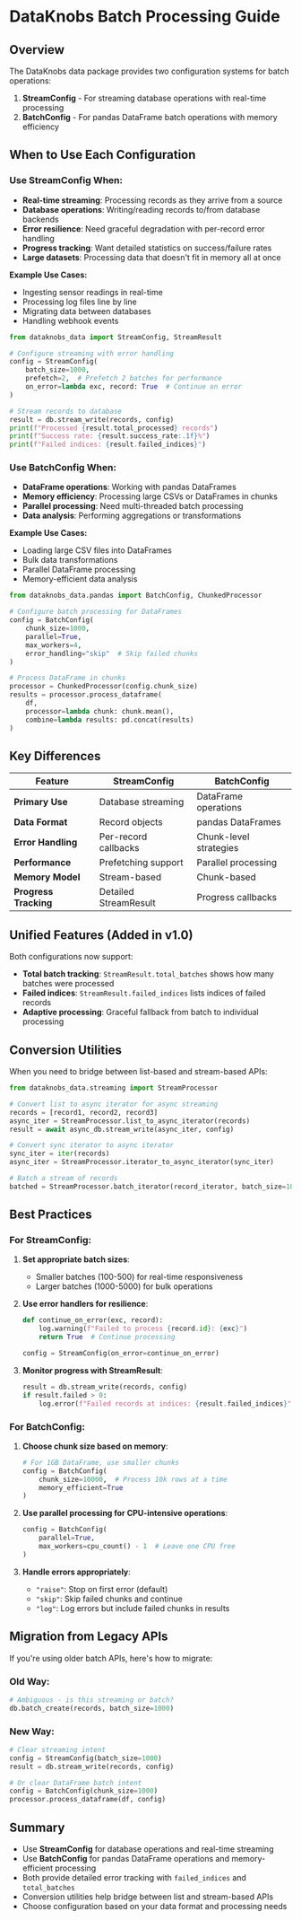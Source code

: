 # DataKnobs Batch Processing Guide

## Overview

The DataKnobs data package provides two configuration systems for batch operations:

1. **StreamConfig** - For streaming database operations with real-time processing
2. **BatchConfig** - For pandas DataFrame batch operations with memory efficiency

## When to Use Each Configuration

### Use StreamConfig When:

- **Real-time streaming**: Processing records as they arrive from a source
- **Database operations**: Writing/reading records to/from database backends
- **Error resilience**: Need graceful degradation with per-record error handling
- **Progress tracking**: Want detailed statistics on success/failure rates
- **Large datasets**: Processing data that doesn't fit in memory all at once

**Example Use Cases:**
- Ingesting sensor readings in real-time
- Processing log files line by line
- Migrating data between databases
- Handling webhook events

```python
from dataknobs_data import StreamConfig, StreamResult

# Configure streaming with error handling
config = StreamConfig(
    batch_size=1000,
    prefetch=2,  # Prefetch 2 batches for performance
    on_error=lambda exc, record: True  # Continue on error
)

# Stream records to database
result = db.stream_write(records, config)
print(f"Processed {result.total_processed} records")
print(f"Success rate: {result.success_rate:.1f}%")
print(f"Failed indices: {result.failed_indices}")
```

### Use BatchConfig When:

- **DataFrame operations**: Working with pandas DataFrames
- **Memory efficiency**: Processing large CSVs or DataFrames in chunks
- **Parallel processing**: Need multi-threaded batch processing
- **Data analysis**: Performing aggregations or transformations

**Example Use Cases:**
- Loading large CSV files into DataFrames
- Bulk data transformations
- Parallel DataFrame processing
- Memory-efficient data analysis

```python
from dataknobs_data.pandas import BatchConfig, ChunkedProcessor

# Configure batch processing for DataFrames
config = BatchConfig(
    chunk_size=1000,
    parallel=True,
    max_workers=4,
    error_handling="skip"  # Skip failed chunks
)

# Process DataFrame in chunks
processor = ChunkedProcessor(config.chunk_size)
results = processor.process_dataframe(
    df,
    processor=lambda chunk: chunk.mean(),
    combine=lambda results: pd.concat(results)
)
```

## Key Differences

| Feature | StreamConfig | BatchConfig |
|---------|-------------|-------------|
| **Primary Use** | Database streaming | DataFrame operations |
| **Data Format** | Record objects | pandas DataFrames |
| **Error Handling** | Per-record callbacks | Chunk-level strategies |
| **Performance** | Prefetching support | Parallel processing |
| **Memory Model** | Stream-based | Chunk-based |
| **Progress Tracking** | Detailed StreamResult | Progress callbacks |

## Unified Features (Added in v1.0)

Both configurations now support:

- **Total batch tracking**: `StreamResult.total_batches` shows how many batches were processed
- **Failed indices**: `StreamResult.failed_indices` lists indices of failed records
- **Adaptive processing**: Graceful fallback from batch to individual processing

## Conversion Utilities

When you need to bridge between list-based and stream-based APIs:

```python
from dataknobs_data.streaming import StreamProcessor

# Convert list to async iterator for async streaming
records = [record1, record2, record3]
async_iter = StreamProcessor.list_to_async_iterator(records)
result = await async_db.stream_write(async_iter, config)

# Convert sync iterator to async iterator
sync_iter = iter(records)
async_iter = StreamProcessor.iterator_to_async_iterator(sync_iter)

# Batch a stream of records
batched = StreamProcessor.batch_iterator(record_iterator, batch_size=100)
```

## Best Practices

### For StreamConfig:

1. **Set appropriate batch sizes**: 
   - Smaller batches (100-500) for real-time responsiveness
   - Larger batches (1000-5000) for bulk operations

2. **Use error handlers for resilience**:
   ```python
   def continue_on_error(exc, record):
       log.warning(f"Failed to process {record.id}: {exc}")
       return True  # Continue processing
   
   config = StreamConfig(on_error=continue_on_error)
   ```

3. **Monitor progress with StreamResult**:
   ```python
   result = db.stream_write(records, config)
   if result.failed > 0:
       log.error(f"Failed records at indices: {result.failed_indices}")
   ```

### For BatchConfig:

1. **Choose chunk size based on memory**:
   ```python
   # For 1GB DataFrame, use smaller chunks
   config = BatchConfig(
       chunk_size=10000,  # Process 10k rows at a time
       memory_efficient=True
   )
   ```

2. **Use parallel processing for CPU-intensive operations**:
   ```python
   config = BatchConfig(
       parallel=True,
       max_workers=cpu_count() - 1  # Leave one CPU free
   )
   ```

3. **Handle errors appropriately**:
   - `"raise"`: Stop on first error (default)
   - `"skip"`: Skip failed chunks and continue
   - `"log"`: Log errors but include failed chunks in results

## Migration from Legacy APIs

If you're using older batch APIs, here's how to migrate:

### Old Way:
```python
# Ambiguous - is this streaming or batch?
db.batch_create(records, batch_size=1000)
```

### New Way:
```python
# Clear streaming intent
config = StreamConfig(batch_size=1000)
result = db.stream_write(records, config)

# Or clear DataFrame batch intent
config = BatchConfig(chunk_size=1000)
processor.process_dataframe(df, config)
```

## Summary

- Use **StreamConfig** for database operations and real-time streaming
- Use **BatchConfig** for pandas DataFrame operations and memory-efficient processing
- Both provide detailed error tracking with `failed_indices` and `total_batches`
- Conversion utilities help bridge between list and stream-based APIs
- Choose configuration based on your data format and processing needs